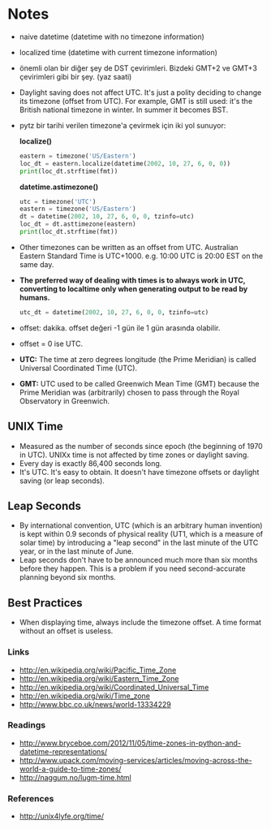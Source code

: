 # Notes

* naive datetime (datetime with no timezone information)
* localized time (datetime with current timezone information)
* önemli olan bir diğer şey de DST çevirimleri. Bizdeki GMT+2 ve GMT+3
  çevirimleri gibi bir şey. (yaz saati)
* Daylight saving does not affect UTC. It's just a polity deciding to change
  its timezone (offset from UTC). For example, GMT is still used: it's the
  British national timezone in winter. In summer it becomes BST.
* pytz bir tarihi verilen timezone'a çevirmek için iki yol sunuyor:

  **localize()**
  ```py
  eastern = timezone('US/Eastern')
  loc_dt = eastern.localize(datetime(2002, 10, 27, 6, 0, 0))
  print(loc_dt.strftime(fmt))
  ```

  **datetime.astimezone()**
  ```py
  utc = timezone('UTC')
  eastern = timezone('US/Eastern')
  dt = datetime(2002, 10, 27, 6, 0, 0, tzinfo=utc)
  loc_dt = dt.asttimezone(eastern)
  print(loc_dt.strftime(fmt))
  ```
* Other timezones can be written as an offset from UTC. Australian Eastern
  Standard Time is UTC+1000. e.g. 10:00 UTC is 20:00 EST on the same day.
* **The preferred way of dealing with times is to always work in UTC,
  converting to localtime only when generating output to be read by humans.**

  ```py
  utc_dt = datetime(2002, 10, 27, 6, 0, 0, tzinfo=utc)
  ```
* offset: dakika. offset değeri -1 gün ile 1 gün arasında olabilir.
* offset = 0 ise UTC.
* **UTC:** The time at zero degrees longitude (the Prime Meridian) is called
  Universal Coordinated Time (UTC).
* **GMT:** UTC used to be called Greenwich Mean Time (GMT) because the Prime
  Meridian was (arbitrarily) chosen to pass through the Royal Observatory in
  Greenwich.

## UNIX Time

* Measured as the number of seconds since epoch (the beginning of 1970 in
  UTC). UNIXx time is not affected by time zones or daylight saving.
* Every day is exactly 86,400 seconds long.
* It's UTC. It's easy to obtain. It doesn't have timezone offsets or daylight
  saving (or leap seconds).

## Leap Seconds

* By international convention, UTC (which is an arbitrary human invention) is
  kept within 0.9 seconds of physical reality (UT1, which is a measure of
  solar time) by introducing a "leap second" in the last minute of the UTC
  year, or in the last minute of June.
* Leap seconds don't have to be announced much more than six months before
  they happen. This is a problem if you need second-accurate planning beyond
  six months.

## Best Practices

* When displaying time, always include the timezone offset. A time format
  without an offset is useless.

### Links

* http://en.wikipedia.org/wiki/Pacific_Time_Zone
* http://en.wikipedia.org/wiki/Eastern_Time_Zone
* http://en.wikipedia.org/wiki/Coordinated_Universal_Time
* http://en.wikipedia.org/wiki/Time_zone
* http://www.bbc.co.uk/news/world-13334229

### Readings

* http://www.bryceboe.com/2012/11/05/time-zones-in-python-and-datetime-representations/
* http://www.upack.com/moving-services/articles/moving-across-the-world-a-guide-to-time-zones/
* http://naggum.no/lugm-time.html

### References

* http://unix4lyfe.org/time/
